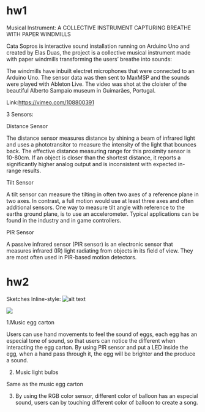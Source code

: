 # hw1
Musical Instrument:
A COLLECTIVE INSTRUMENT CAPTURING BREATHE WITH PAPER WINDMILLS

Cata Sopros is interactive sound installation running on Arduino Uno and created by Elas Duas, the project is a collective musical instrument made with paper windmills transforming the users’ breathe into sounds:

The windmills have inbuilt electret microphones that were connected to an Arduino Uno. The sensor data was then sent to MaxMSP and the sounds were played with Ableton Live. The video was shot at the cloister of the beautiful Alberto Sampaio museum in Guimarães, Portugal.

Link:https://vimeo.com/108800391

3 Sensors:

Distance Sensor

The distance sensor measures distance by shining a beam of infrared light and uses a phototransitor to measure the intensity of the light that bounces back. 
The effective distance measuring range for this proximity sensor is 10-80cm.  If an object is closer than the shortest distance, it reports a significantly higher analog output and is inconsistent with expected in-range results. 

Tilt Sensor 
 
A tilt sensor can measure the tilting in often two axes of a reference plane in two axes. In contrast, a full motion would use at least three axes and often additional sensors. One way to measure tilt angle with reference to the earths ground plane, is to use an accelerometer. Typical applications can be found in the industry and in game controllers.

PIR Sensor

A passive infrared sensor (PIR sensor) is an electronic sensor that measures infrared (IR) light radiating from objects in its field of view. They are most often used in PIR-based motion detectors.



# hw2

Sketches
Inline-style: 
![alt text](http://irisyuen0802.tumblr.com/image/157028672858 "Logo Title Text 1")


![](http://irisyuen0802.tumblr.com/image/157028672858)

1.Music egg carton

Users can use hand movements to feel the sound of eggs, each egg has an especial tone of sound, so that users can notice the different when interacting the egg carton. By using PIR sensor and put a LED inside the egg, when a hand pass through it, the egg will be brighter and the produce a sound.

2. Music light bulbs 

Same as the music egg carton

3. By using the RGB color sensor, different color of balloon has an especial sound, users can by touching different color of balloon to create a song.

